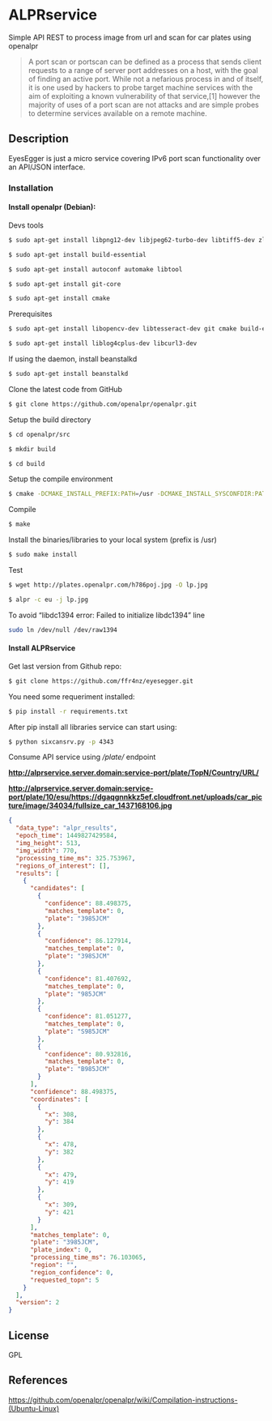 # ALPRservice

Simple API REST to process image from url and scan for car plates using openalpr

> A port scan or portscan can be defined as a process that sends client requests to a range of server port addresses on a host, with the goal of finding an active port. While not a nefarious process in and of itself, it is one used by hackers to probe target machine services with the aim of exploiting a known vulnerability of that service,[1] however the majority of uses of a port scan are not attacks and are simple probes to determine services available on a remote machine.

## Description

EyesEgger is just a micro service covering IPv6 port scan functionality over an API/JSON interface.

### Installation

#### Install openalpr (Debian):

Devs tools

```sh
$ sudo apt-get install libpng12-dev libjpeg62-turbo-dev libtiff5-dev zlib1g-dev

$ sudo apt-get install build-essential

$ sudo apt-get install autoconf automake libtool

$ sudo apt-get install git-core

$ sudo apt-get install cmake
```

Prerequisites

```sh
$ sudo apt-get install libopencv-dev libtesseract-dev git cmake build-essential libleptonica-dev

$ sudo apt-get install liblog4cplus-dev libcurl3-dev
```

If using the daemon, install beanstalkd

```sh
$ sudo apt-get install beanstalkd
```

Clone the latest code from GitHub

```sh
$ git clone https://github.com/openalpr/openalpr.git
```

Setup the build directory

```sh
$ cd openalpr/src

$ mkdir build

$ cd build
```

Setup the compile environment

```sh
$ cmake -DCMAKE_INSTALL_PREFIX:PATH=/usr -DCMAKE_INSTALL_SYSCONFDIR:PATH=/etc ..
```

Compile

```sh
$ make
```

Install the binaries/libraries to your local system (prefix is /usr)

```sh
$ sudo make install
```

Test

```sh
$ wget http://plates.openalpr.com/h786poj.jpg -O lp.jpg

$ alpr -c eu -j lp.jpg
```

To avoid “libdc1394 error: Failed to initialize libdc1394” line

```sh
sudo ln /dev/null /dev/raw1394
```

#### Install ALPRservice

Get last version from Github repo:

```sh
$ git clone https://github.com/ffr4nz/eyesegger.git
```

You need some requeriment installed:

```sh
$ pip install -r requirements.txt
```

After pip install all libraries service can start using:

```sh
$ python sixcansrv.py -p 4343
```
Consume API service using */plate/* endpoint

**http://alprservice.server.domain:service-port/plate/TopN/Country/URL/**

**http://alprservice.server.domain:service-port/plate/10/esu/https://dgaqgnnkkz5ef.cloudfront.net/uploads/car_picture/image/34034/fullsize_car_1437168106.jpg**
```json
{
  "data_type": "alpr_results", 
  "epoch_time": 1449827429584, 
  "img_height": 513, 
  "img_width": 770, 
  "processing_time_ms": 325.753967, 
  "regions_of_interest": [], 
  "results": [
    {
      "candidates": [
        {
          "confidence": 88.498375, 
          "matches_template": 0, 
          "plate": "3985JCM"
        }, 
        {
          "confidence": 86.127914, 
          "matches_template": 0, 
          "plate": "398SJCM"
        }, 
        {
          "confidence": 81.407692, 
          "matches_template": 0, 
          "plate": "985JCM"
        }, 
        {
          "confidence": 81.051277, 
          "matches_template": 0, 
          "plate": "S985JCM"
        }, 
        {
          "confidence": 80.932816, 
          "matches_template": 0, 
          "plate": "B985JCM"
        }
      ], 
      "confidence": 88.498375, 
      "coordinates": [
        {
          "x": 308, 
          "y": 384
        }, 
        {
          "x": 478, 
          "y": 382
        }, 
        {
          "x": 479, 
          "y": 419
        }, 
        {
          "x": 309, 
          "y": 421
        }
      ], 
      "matches_template": 0, 
      "plate": "3985JCM", 
      "plate_index": 0, 
      "processing_time_ms": 76.103065, 
      "region": "", 
      "region_confidence": 0, 
      "requested_topn": 5
    }
  ], 
  "version": 2
}
```

License
----

GPL

References
----

https://github.com/openalpr/openalpr/wiki/Compilation-instructions-(Ubuntu-Linux)
